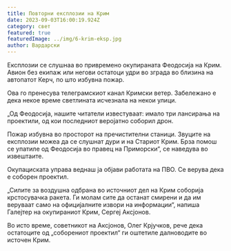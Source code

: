 ```yaml
---
title: Повторни експлозии на Крим
date: 2023-09-03T16:00:19.924Z
category: свет
featured: true
featuredImage: ../img/6-krim-eksp.jpg
author: Вардарски
---
```

Експлозии се слушнаа во привремено окупираната Феодосија на Крим. Авион без екипаж или негови остатоци удри во зграда во близина на автопатот Керч, по што избувна пожар.

Ова го пренесува телеграмскиот канал Кримски ветер. Забележано е дека некое време светлината исчезнала на некои улици.

„Од Феодосија, нашите читатели известуваат: имало три лансирања на проектили, од кои последниот веројатно соборил дрон.

Пожар избувна во просторот на пречистителни станици. Звуците на експлозии можеа да се слушнат дури и на Стариот Крим. Брза помош се упатиле од Феодосија во правец на Приморски“, се наведува во извештаите.

Окупациската управа веднаш ја објави работата на ПВО. Се верува дека е соборен проектил.

„Силите за воздушна одбрана во источниот дел на Крим соборија крстосувачка ракета. Ги молам сите да останат смирени и да им веруваат само на официјалните извори на информации“, напиша Галејтер на окупираниот Крим, Сергеј Аксјонов.

Во исто време, советникот на Аксјонов, Олег Крјучков, рече дека остатоците од „соборениот проектил“ ги оштетиле далноводите во источен Крим.